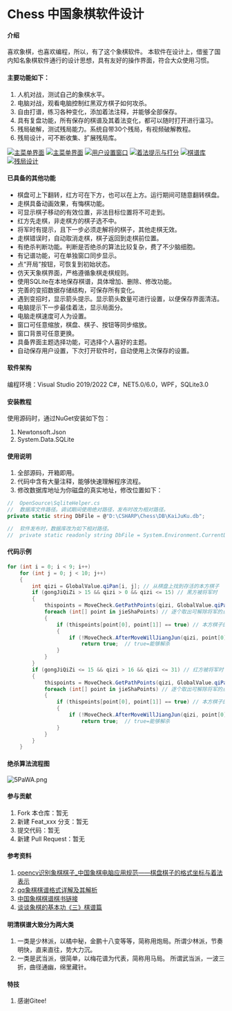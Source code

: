 # Chess 中国象棋软件设计

#### 介绍
喜欢象棋，也喜欢编程，所以，有了这个象棋软件。
本软件在设计上，借鉴了国内知名象棋软件通行的设计思想，具有友好的操作界面，符合大众使用习惯。

#### 主要功能如下：
1. 人机对战，测试自己的象棋水平。
2. 电脑对战，观看电脑控制红黑双方棋子如何攻杀。
3. 自由打谱，练习各种变化，添加着法注释，并能够全部保存。
4. 具有复盘功能，所有保存的棋谱及其着法变化，都可以随时打开进行温习。
5. 残局破解，测试残局能力。系统自带30个残局，有视频破解教程。
6. 残局设计，可不断收集、扩展残局库。

[![主菜单界面](https://s1.328888.xyz/2022/09/08/9EVxw.png)](https://imgloc.com/i/9EVxw)
[![主菜单界面](https://s1.328888.xyz/2022/09/08/9EzaF.png)](https://imgloc.com/i/9EzaF)
[![用户设置窗口](https://s1.328888.xyz/2022/09/08/9EUjs.png)](https://imgloc.com/i/9EUjs)
[![着法提示与打分](https://s1.328888.xyz/2022/09/08/9Exc0.png)](https://imgloc.com/i/9Exc0)
[![棋谱库](https://s1.328888.xyz/2022/09/08/9EJQp.png)](https://imgloc.com/i/9EJQp)
[![残局设计](https://s1.328888.xyz/2022/09/08/9EyNo.png)](https://imgloc.com/i/9EyNo)

#### 已具备的其他功能
* 棋盘可上下翻转，红方可在下方，也可以在上方。运行期间可随意翻转棋盘。
* 走棋具备动画效果，有悔棋功能。
* 可显示棋子移动的有效位置，非法目标位置将不可走到。
* 红方先走棋，非走棋方的棋子选不中。
* 将军时有提示，且下一步必须走解将的棋子，其他走棋无效。
* 走棋错误时，自动取消走棋，棋子返回到走棋前位置。
* 有绝杀判断功能。判断是否绝杀的算法比较复杂，费了不少脑细胞。
* 有记谱功能，可在单独窗口同步显示。
* 点“开局”按钮，可恢复到初始状态。
* 仿天天象棋界面，严格遵循象棋走棋规则。
* 使用SQLite在本地保存棋谱，具体增加、删除、修改功能。
* 完善的变招数据存储结构，可保存所有变化。
* 遇到变招时，显示箭头提示。显示箭头数量可进行设置，以便保存界面清洁。
* 电脑提示下一步最佳着法，显示局面分。
* 电脑走棋速度可人为设置。
* 窗口可任意缩放，棋盘、棋子、按钮等同步缩放。
* 窗口背景可任意更换。
* 具备界面主题选择功能，可选择个人喜好的主题。
* 自动保存用户设置，下次打开软件时，自动使用上次保存的设置。

#### 软件架构

编程环境：Visual Studio 2019/2022
C#，NET5.0/6.0，WPF，SQLite3.0

#### 安装教程

使用源码时，通过NuGet安装如下包：
1.  Newtonsoft.Json
2.  System.Data.SQLite


#### 使用说明

1.  全部源码，开箱即用。
2.  代码中含有大量注释，能够快速理解程序流程。
3.  修改数据库地址为你磁盘的真实地址，修改位置如下：
``` c#
//  OpenSource\SqliteHelper.cs
//  数据库文件路径。调试期间使用绝对路径，发布时改为相对路径。
private static string DbFile = @"D:\CSHARP\Chess\DB\KaiJuKu.db";

//  软件发布时，数据库改为如下相对路径。
//  private static readonly string DbFile = System.Environment.CurrentDirectory + @"\DB\KaiJuKu.db";
```  

#### 代码示例

``` c#
for (int i = 0; i < 9; i++)
    for (int j = 0; j < 10; j++)
    {
        int qizi = GlobalValue.qiPan[i, j]; // 从棋盘上找到存活的本方棋子
        if (gongJiQiZi > 15 && qizi > 0 && qizi <= 15) // 黑方被将军时
        {
            thispoints = MoveCheck.GetPathPoints(qizi, GlobalValue.qiPan); // 获得本方棋子的可移动路径
            foreach (int[] point in jieShaPoints) // 逐个取出可解除将军的点位坐标
            {
                if (thispoints[point[0], point[1]] == true) // 本方棋子的可移动路径是否包含解除攻击点
                {
                    if (!MoveCheck.AfterMoveWillJiangJun(qizi, point[0], point[1], GlobalValue.qiPan))
                        return true;  // true=能够解杀
                }
            }
        }
        if (gongJiQiZi <= 15 && qizi > 16 && qizi <= 31) // 红方被将军时
        {
            thispoints = MoveCheck.GetPathPoints(qizi, GlobalValue.qiPan); // 获得本方棋子的可移动路径
            foreach (int[] point in jieShaPoints) // 逐个取出可解除将军的点位坐标
            {
                if (thispoints[point[0], point[1]] == true) // 本方棋子的可移动路径是否包含解除攻击点
                {
                    if (!MoveCheck.AfterMoveWillJiangJun(qizi, point[0], point[1], GlobalValue.qiPan))
                        return true;  // true=能够解杀
                }
            }
        }
    }
```


#### 绝杀算法流程图
![5PaWA.png](https://s1.328888.xyz/2022/06/02/5PaWA.png)
#### 参与贡献

1.  Fork 本仓库：暂无
2.  新建 Feat_xxx 分支：暂无
3.  提交代码：暂无
4.  新建 Pull Request：暂无

#### 参考资料

1.  [opencv识别象棋棋子_中国象棋电脑应用规范——棋盘棋子的格式坐标与着法表示](https://blog.csdn.net/weixin_28681719/article/details/113090094?utm_medium=distribute.pc_relevant.none-task-blog-2~default~baidujs_title~default-4-113090094-blog-87528438.pc_relevant_paycolumn_v3&spm=1001.2101.3001.4242.3&utm_relevant_index=6)
2.  [qq象棋棋谱格式详解及其解析](https://blog.csdn.net/qq_43668159/article/details/87528438)
3.  [中国象棋棋谱棋书链接](https://blog.csdn.net/hbuxiaofei/article/details/50686325?utm_medium=distribute.pc_relevant.none-task-blog-2~default~baidujs_title~default-0-50686325-blog-87528438.pc_relevant_paycolumn_v3&spm=1001.2101.3001.4242.1&utm_relevant_index=2)
4.  [谈谈象棋的基本功《三》棋谱篇](https://blog.csdn.net/l970090853/article/details/89036756?spm=1001.2101.3001.6650.3&utm_medium=distribute.pc_relevant.none-task-blog-2%7Edefault%7ECTRLIST%7ERate-3-89036756-blog-87528438.pc_relevant_paycolumn_v3&depth_1-utm_source=distribute.pc_relevant.none-task-blog-2%7Edefault%7ECTRLIST%7ERate-3-89036756-blog-87528438.pc_relevant_paycolumn_v3&utm_relevant_index=5)

#### 明清棋谱大致分为两大类

1.  一类是少林派，以橘中秘，金鹏十八变等等，简称用炮局。所谓少林派，节奏明快，直来直往，势大力沉。
2.  一类是武当派，很简单，以梅花谱为代表，简称用马局。 所谓武当派，一波三折，曲径通幽，绵里藏针。
#### 特技

1.  感谢Gitee!
